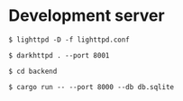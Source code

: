 # Development server

```
$ lighttpd -D -f lighttpd.conf
```

```
$ darkhttpd . --port 8001
```

```
$ cd backend

$ cargo run -- --port 8000 --db db.sqlite
```
